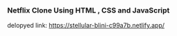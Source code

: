 ### Netflix Clone Using HTML , CSS and JavaScript
delopyed link: https://stellular-blini-c99a7b.netlify.app/

